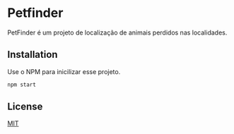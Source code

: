 # Petfinder

PetFinder é um projeto de localização de animais perdidos nas localidades.

## Installation

Use o NPM para inicilizar esse projeto.

```bash
npm start
```

## License

[MIT](https://choosealicense.com/licenses/mit/)